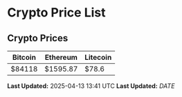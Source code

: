 # Crypto Price List

## Crypto Prices
| Bitcoin | Ethereum | Litecoin |
| ------- | -------- | -------- |
| $84118 | $1595.87 | $78.6 |
**Last Updated:** 2025-04-13 13:41 UTC
**Last Updated:** $DATE$
